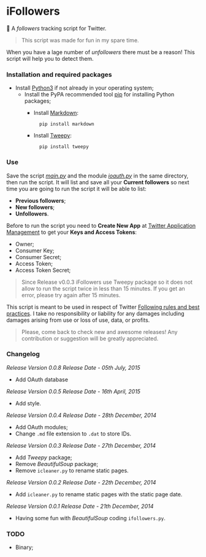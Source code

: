 iFollowers
==========

:eyes: A *followers* tracking script for Twitter.

> This script was made for fun in my spare time.

When you have a lage number of *unfollowers* there must be a reason! This script will help you to detect them.

### Installation and required packages

- Install <a href="https://www.python.org/" target="_blank">Python3</a> if not already in your operating system;
    - Install the PyPA recommended tool <a href="https://pip.pypa.io/" target="_blank">pip</a> for installing Python packages;
        - Install <a href="https://pythonhosted.org/Markdown/" target="_blank">Markdown</a>:

                pip install markdown
        - Install <a href="http://www.tweepy.org/" target="_blank">Tweepy</a>:

                pip install tweepy

### Use

Save the script [*main.py*](https://github.com/i5ar/ifollowers/blob/master/main.py) and the module [*ioauth.py*](https://github.com/i5ar/ifollowers/blob/master/ioauth.py) in the same directory, then run the script. It will list and save all your **Current followers** so next time you are going to run the script it will be able to list:
- **Previous followers**;
- **New followers**;
- **Unfollowers**.

Before to run the script you need to **Create New App** at <a href="https://apps.twitter.com/" target="_blank">Twitter Application Management</a> to get your **Keys and Access Tokens**:
- Owner;
- Consumer Key;
- Consumer Secret;
- Access Token;
- Access Token Secret;

> Since Release v0.0.3 iFollowers use Tweepy package so it does not allow to run the script twice in less than 15 minutes. If you get an error, please try again after 15 minutes.

This script is meant to be used in respect of Twitter [Following rules and best practices](https://support.twitter.com/entries/68916-following-rules-and-best-practices).
I take no responsibility or liability for any damages including damages arising from use or loss of use, data, or profits.

> Please, come back to check new and awesome releases! Any contribution or suggestion will be greatly appreciated.

### Changelog
*Release Version 0.0.8*
*Release Date - 05th July, 2015*

- Add OAuth database

*Release Version 0.0.5*
*Release Date - 16th April, 2015*

- Add style.

*Release Version 0.0.4*
*Release Date - 28th December, 2014*

- Add OAuth modules;
- Change `.md` file extension to `.dat` to store IDs.

*Release Version 0.0.3*
*Release Date - 27th December, 2014*

- Add *Tweepy* package;
- Remove *BeautifulSoup* package;
- Remove `icleaner.py` to rename static pages.

*Release Version 0.0.2*
*Release Date - 22th December, 2014*

- Add `icleaner.py` to rename static pages with the static page date.

*Release Version 0.0.1*
*Release Date - 21th December, 2014*

 - Having some fun with *BeautifulSoup* coding `ifollowers.py`.

### TODO

- Binary;

[Python3]: https://www.python.org/
[pip]: https://pip.pypa.io/
[Tweepy]: http://www.tweepy.org/
[BeautifulSoup4]: http://www.crummy.com/software/BeautifulSoup/
[Markdown]: https://pythonhosted.org/Markdown/
